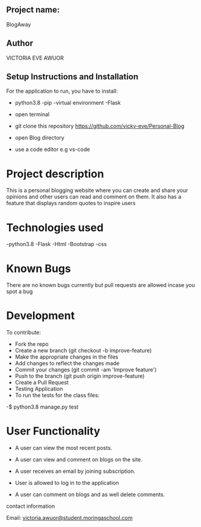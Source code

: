 ## Project name:
BlogAway

## Author
VICTORIA EVE AWUOR

## Setup Instructions and Installation
For the application to run, you have to install:

* python3.8 -pip -virtual environment -Flask

* open terminal
* git clone this repository https://github.com/vicky-eve/Personal-Blog
* open Blog directory
* use a code editor e.g vs-code

# Project description
This is a personal blogging website where you can create and share your opinions and other users can read and comment on them. It also has a feature that displays random quotes to inspire users

# Technologies used
-python3.8 -Flask -Html -Bootstrap -css

# Known Bugs
There are no known bugs currently but pull requests are allowed incase you spot a bug

# Development
To contribute:

* Fork the repo
* Create a new branch (git checkout -b improve-feature)
* Make the appropriate changes in the files
* Add changes to reflect the changes made
* Commit your changes (git commit -am 'Improve feature')
* Push to the branch (git push origin improve-feature)
* Create a Pull Request
* Testing Application
* To run the tests for the class files:

-$ python3.8 manage.py test

# User Functionality
* A user can view the most recent posts.

* A user can view and comment on blogs on the site.

* A user receives an email by joining  subscription.

* User is allowed to log in to the application

* A user can comment on blogs and as well delete comments.

contact information


Email: victoria.awuor@student.moringaschool.com

